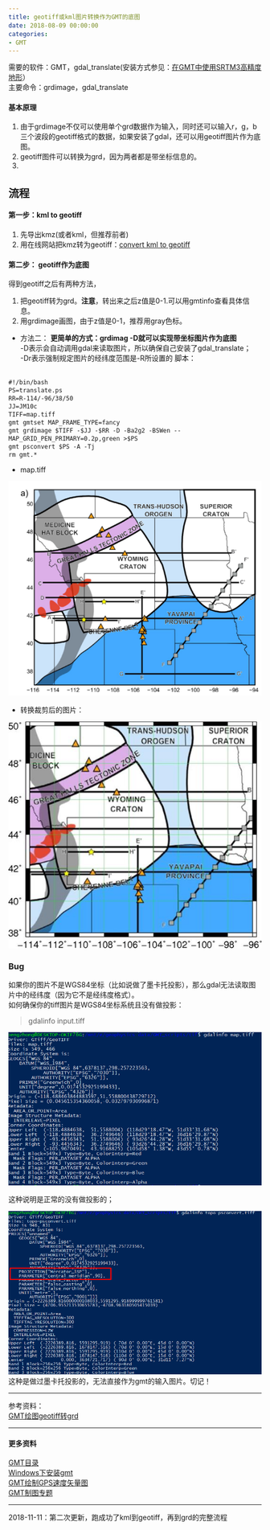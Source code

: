 ```yaml
---
title: geotiff或kml图片转换作为GMT的底图
date: 2018-08-09 00:00:00
categories:
- GMT
---
```

需要的软件：GMT，gdal_translate(安装方式参见：[在GMT中使用SRTM3高精度地形](https://www.jianshu.com/p/5440b756cf74)）  
主要命令：grdimage，gdal_translate

#### 基本原理
1. 由于grdimage不仅可以使用单个grd数据作为输入，同时还可以输入r，g，b三个波段的geotiff格式的数据，如果安装了gdal，还可以用geotiff图片作为底图。
2. geotiff图件可以转换为grd，因为两者都是带坐标信息的。
3. 

## 流程
#### 第一步：kml to geotiff
1. 先导出kmz(或者kml，但推荐前者)  
2. 用在线网站把kmz转为geotiff：[convert kml to geotiff](https://mygeodata.cloud/converter/kml-to-geotiff)  
#### 第二步： geotiff作为底图
得到geotiff之后有两种方法，  
1. 把geotiff转为grd。**注意**，转出来之后z值是0-1.可以用gmtinfo查看具体信息。  
2. 用grdimage画图，由于z值是0-1，推荐用gray色标。
- 方法二：
**更简单的方式：grdimag -D就可以实现带坐标图片作为底图**  
-D表示会自动调用gdal来读取图片，所以确保自己安装了gdal_translate；  
-Dr表示强制规定图片的经纬度范围是-R所设置的
脚本：
```

#!/bin/bash
PS=translate.ps
RR=R-114/-96/38/50
JJ=JM10c
TIFF=map.tiff
gmt gmtset MAP_FRAME_TYPE=fancy
gmt grdimage $TIFF -$JJ -$RR -D -Ba2g2 -BSWen --MAP_GRID_PEN_PRIMARY=0.2p,green >$PS
gmt psconvert $PS -A -Tj
rm gmt.*
```
- map.tiff

![map.tiff](imags/7955445-177aadac875de437.png)
- 转换裁剪后的图片：

![translate.jpg](imags/7955445-8ebcf066d62dc2bb.jpg)

### Bug
如果你的图片不是WGS84坐标（比如说做了墨卡托投影），那么gdal无法读取图片中的经纬度（因为它不是经纬度格式）。  
如何确保你的tiff图片是WGS84坐标系统且没有做投影：  
> gdalinfo input.tiff

![image.png](imags/7955445-4d5ee0bcea7204a4.png)

这种说明是正常的没有做投影的；

![image.png](imags/7955445-969dc08bd8de4007.png)
这种是做过墨卡托投影的，无法直接作为gmt的输入图片。切记！

---
参考资料：  
[GMT绘图geotiff转grd](https://blog.csdn.net/wanion911/article/details/48209555)

---

#### 更多资料
[GMT目录](https://www.jianshu.com/p/321f67983c42)  
[Windows下安装gmt](https://www.jianshu.com/p/3f1e2d62d73a)   
[GMT绘制GPS速度矢量图](https://www.jianshu.com/p/94792ab8ec97)  
[GMT制图专题](https://www.jianshu.com/c/1cc3a57914f9)

---
2018-11-11：第二次更新，跑成功了kml到geotiff，再到grd的完整流程
